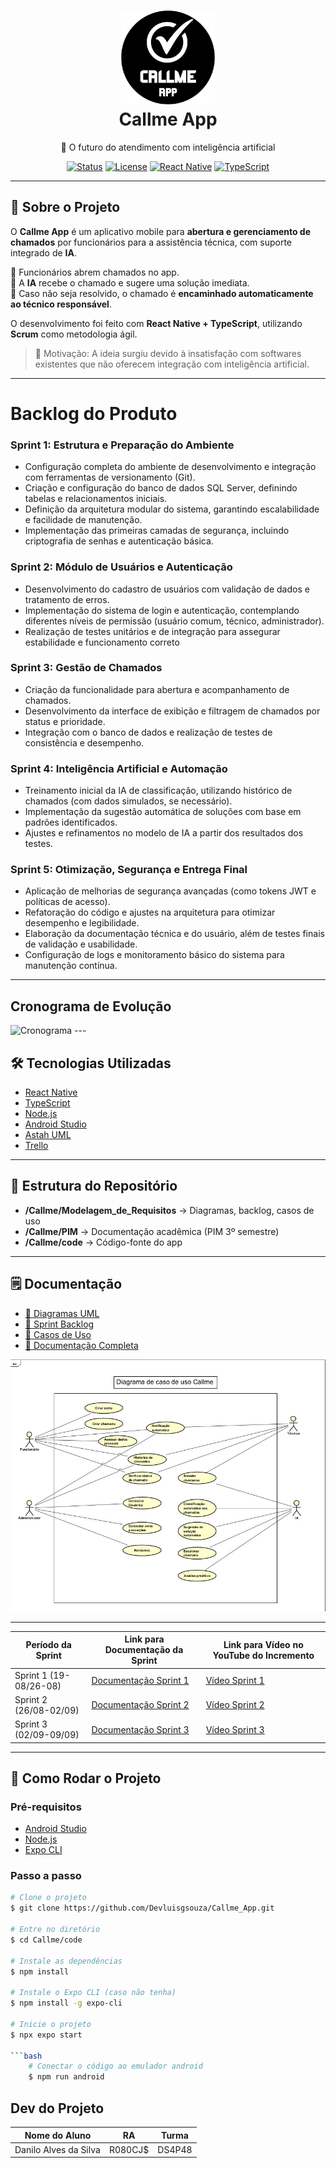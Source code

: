 <h1 align="center">
  <img src="logoCallmeapp.png" alt="Callme App" width="150"/>
  <br>
  Callme App
</h1>

<p align="center">🚀 O futuro do atendimento com inteligência artificial</p>

<div align="center">

[![Status](https://img.shields.io/badge/status-em%20desenvolvimento-yellow)]()
[![License](https://img.shields.io/badge/license-MIT-green)]()
[![React Native](https://img.shields.io/badge/React%20Native-0.72-blue)]()
[![TypeScript](https://img.shields.io/badge/TypeScript-✓-3178C6)]()

</div>

---

## 📖 Sobre o Projeto  

O **Callme App** é um aplicativo mobile para **abertura e gerenciamento de chamados** por funcionários para a assistência técnica, com suporte integrado de **IA**.  

🔹 Funcionários abrem chamados no app.  
🔹 A **IA** recebe o chamado e sugere uma solução imediata.  
🔹 Caso não seja resolvido, o chamado é **encaminhado automaticamente ao técnico responsável**.  

O desenvolvimento foi feito com **React Native + TypeScript**, utilizando **Scrum** como metodologia ágil.  

> 🎯 Motivação: A ideia surgiu devido à insatisfação com softwares existentes que não oferecem integração com inteligência artificial.  

---

#  Backlog do Produto

### Sprint 1: Estrutura e Preparação do Ambiente
- Configuração completa do ambiente de desenvolvimento e integração com ferramentas de versionamento (Git).
- Criação e configuração do banco de dados SQL Server, definindo tabelas e relacionamentos iniciais.
- Definição da arquitetura modular do sistema, garantindo escalabilidade e facilidade de manutenção.
- Implementação das primeiras camadas de segurança, incluindo criptografia de senhas e autenticação básica.

### Sprint 2: Módulo de Usuários e Autenticação
- Desenvolvimento do cadastro de usuários com validação de dados e tratamento de erros.
- Implementação do sistema de login e autenticação, contemplando diferentes níveis de permissão (usuário comum, técnico, administrador).
- Realização de testes unitários e de integração para assegurar estabilidade e funcionamento correto

### Sprint 3: Gestão de Chamados
- Criação da funcionalidade para abertura e acompanhamento de chamados.
- Desenvolvimento da interface de exibição e filtragem de chamados por status e prioridade.
- Integração com o banco de dados e realização de testes de consistência e desempenho. 

### Sprint 4: Inteligência Artificial e Automação
- Treinamento inicial da IA de classificação, utilizando histórico de chamados (com dados simulados, se necessário).
- Implementação da sugestão automática de soluções com base em padrões identificados.
- Ajustes e refinamentos no modelo de IA a partir dos resultados dos testes.

### Sprint 5: Otimização, Segurança e Entrega Final
- Aplicação de melhorias de segurança avançadas (como tokens JWT e políticas de acesso).
- Refatoração do código e ajustes na arquitetura para otimizar desempenho e legibilidade.
- Elaboração da documentação técnica e do usuário, além de testes finais de validação e usabilidade.
- Configuração de logs e monitoramento básico do sistema para manutenção contínua.

---
## Cronograma de Evolução
<img src="Callme/Cronogram.png" alt="Cronograma"/>
---

## 🛠️ Tecnologias Utilizadas  

- [React Native](https://reactnative.dev/)  
- [TypeScript](https://www.typescriptlang.org/)  
- [Node.js](https://nodejs.org/pt)  
- [Android Studio](https://developer.android.com/studio)  
- [Astah UML](https://astah.net/products/astah-uml/)  
- [Trello](https://trello.com/)  

---

## 📂 Estrutura do Repositório  

- **/Callme/Modelagem_de_Requisitos** → Diagramas, backlog, casos de uso  
- **/Callme/PIM** → Documentação acadêmica (PIM 3º semestre)  
- **/Callme/code** → Código-fonte do app  

---

## 🗒️ Documentação  

- [📌 Diagramas UML](https://github.com/Nilo40/AtividadeEgydio/Callme/Modelagem_de_Requisitos/Diagrama_de_caso_de_uso_sistema_corrigido.asta)  
- [📌 Sprint Backlog](https://github.com/Devluisgsouza/Callme_App/blob/main/Callme/Modelagem_de_Requisitos/Sprints_Backlog.docx)  
- [📌 Casos de Uso](https://github.com/Devluisgsouza/Callme_App/blob/main/Callme/Modelagem_de_Requisitos/Descrição_caso_de_uso.docx)  
- [📌 Documentação Completa](https://github.com/Devluisgsouza/Callme_App/blob/main/Callme/PIM/PIM%203%20SEMESTRE.doc)  

<img src="Callme/Diagrama.jpg" alt="Diagrama"/>

---
| Período da Sprint   | Link para Documentação da Sprint                                                  | Link para Vídeo no YouTube do Incremento                                   |
|---------------------|----------------------------------------------------------------------------------|---------------------------------------------------------------------------|
| Sprint 1 (19-08/26-08) | [Documentação Sprint 1](https://link-da-documentacao-da-sprint1)                 | [Vídeo Sprint 1](https://youtube.com/link-do-video-sprint1)                |
| Sprint 2 (26/08-02/09) | [Documentação Sprint 2](https://link-da-documentacao-da-sprint2)                 | [Vídeo Sprint 2](https://youtube.com/link-do-video-sprint2)                |
| Sprint 3 (02/09-09/09) | [Documentação Sprint 3](https://link-da-documentacao-da-sprint3)                 | [Vídeo Sprint 3](https://youtube.com/link-do-video-sprint3)                |

---

## 🚀 Como Rodar o Projeto  

### Pré-requisitos  
- [Android Studio](https://developer.android.com/studio)  
- [Node.js](https://nodejs.org/pt)  
- [Expo CLI](https://expo.dev/)  

### Passo a passo  

```bash
# Clone o projeto
$ git clone https://github.com/Devluisgsouza/Callme_App.git 

# Entre no diretório
$ cd Callme/code

# Instale as dependências
$ npm install

# Instale o Expo CLI (caso não tenha)
$ npm install -g expo-cli

# Inicie o projeto
$ npx expo start

```bash
    # Conectar o código ao emulador android
    $ npm run android
```

## Dev do Projeto

| Nome do Aluno         | RA      | Turma   |
|-----------------------|---------|---------|
| Danilo Alves da Silva | R080CJ$ | DS4P48  |
